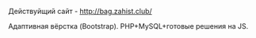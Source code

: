 Действуйщий сайт - http://bag.zahist.club/

Адаптивная вёрстка (Bootstrap). 
PHP+MySQL+готовые решения на JS.
